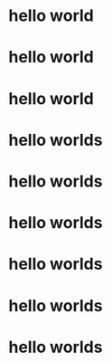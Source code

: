 # hello world
# hello world
# hello world
# hello worlds
# hello worlds
# hello worlds
# hello worlds
# hello worlds
# hello worlds
